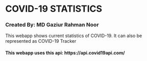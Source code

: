 <h1>COVID-19 STATISTICS</h1>
<h3>Created By: MD Gaziur Rahman Noor</h3>
<p>This webapp shows current statistics of COVID-19. It can also be represented as COVID-19 Tracker</p>
<h4>This webapp uses this api: https://api.covid19api.com/ </h4>
